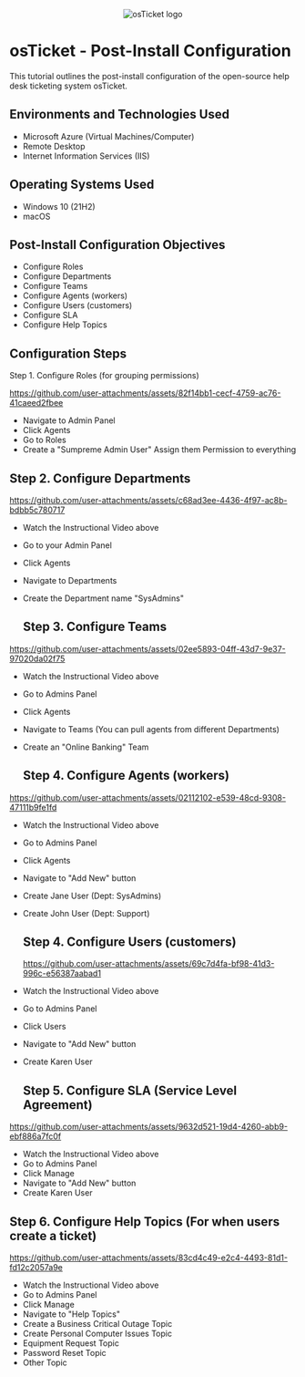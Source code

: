 <p align="center">
<img src="https://i.imgur.com/Clzj7Xs.png" alt="osTicket logo"/>
</p>

<h1>osTicket - Post-Install Configuration</h1>
This tutorial outlines the post-install configuration of the open-source help desk ticketing system osTicket.<br />




<h2>Environments and Technologies Used</h2>

- Microsoft Azure (Virtual Machines/Computer)
- Remote Desktop
- Internet Information Services (IIS)

<h2>Operating Systems Used </h2>

- Windows 10</b> (21H2)
- macOS 

<h2>Post-Install Configuration Objectives</h2>

- Configure Roles
- Configure Departments
- Configure Teams
- Configure Agents (workers)
- Configure Users (customers)
- Configure SLA
- Configure Help Topics

<h2>Configuration Steps</h2>

Step 1. Configure Roles (for grouping permissions)

https://github.com/user-attachments/assets/82f14bb1-cecf-4759-ac76-41caeed2fbee

- Navigate to Admin Panel
- Click Agents
- Go to Roles
- Create a "Sumpreme Admin User"  Assign them Permission to everything

  
<h2>Step 2. Configure Departments</h2>


https://github.com/user-attachments/assets/c68ad3ee-4436-4f97-ac8b-bdbb5c780717

 - Watch the Instructional Video above
 - Go to your Admin Panel
 - Click Agents
 - Navigate to Departments
 - Create the Department name "SysAdmins"

   <h2>Step 3. Configure Teams</h2>

https://github.com/user-attachments/assets/02ee5893-04ff-43d7-9e37-97020da02f75

- Watch the Instructional Video above
- Go to Admins Panel
- Click Agents
- Navigate to Teams (You can pull agents from different Departments)
- Create an "Online Banking" Team

   
   <h2>Step 4. Configure Agents (workers)</h2>


https://github.com/user-attachments/assets/02112102-e539-48cd-9308-47111b9fe1fd

- Watch the Instructional Video above
- Go to Admins Panel
- Click Agents
- Navigate to "Add New" button
- Create Jane User (Dept: SysAdmins)
- Create John User (Dept: Support)

  
   <h2>Step 4. Configure Users (customers)</h2>


  https://github.com/user-attachments/assets/69c7d4fa-bf98-41d3-996c-e56387aabad1


- Watch the Instructional Video above
- Go to Admins Panel
- Click Users
- Navigate to "Add New" button
- Create Karen User 

   <h2>Step 5. Configure SLA (Service Level Agreement)</h2>


https://github.com/user-attachments/assets/9632d521-19d4-4260-abb9-ebf886a7fc0f



- Watch the Instructional Video above
- Go to Admins Panel
- Click Manage
- Navigate to "Add New" button
- Create Karen User


<h2>Step 6. Configure Help Topics (For when users create a ticket)</h2>



https://github.com/user-attachments/assets/83cd4c49-e2c4-4493-81d1-fd12c2057a9e


- Watch the Instructional Video above
- Go to Admins Panel
- Click Manage
- Navigate to "Help Topics"
- Create a Business Critical Outage Topic
- Create Personal Computer Issues Topic
- Equipment Request Topic
- Password Reset Topic
- Other Topic 
  

   



